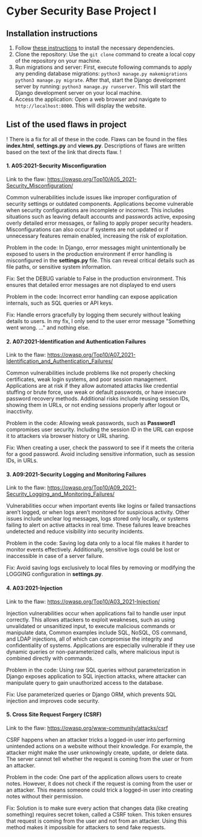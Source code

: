 # Cyber Security Base Project I

## Installation instructions

1. Follow [these instructions](https://cybersecuritybase.mooc.fi/installation-guide) to install the necessary dependencies.
2. Clone the repository: Use the `git clone` command to create a local copy of the repository on your machine.
3. Run migrations and server: First, execute following commands to apply any pending database migrations: `python3 manage.py makemigrations` `python3 manage.py migrate`. After that, start the Django development server by running: `python3 manage.py runserver`. This will start the Django development server on your local machine.
4. Access the application: Open a web browser and navigate to `http://localhost:8000`. This will display the website.

## List of the used flaws in project
! There is a fix for all of these in the code. Flaws can be found in the files **index.html**, **settings.py** and **views.py**. Descriptions of flaws are written based on the text of the link that directs flaw. !

#### 1. A05:2021-Security Misconfiguration

Link to the flaw: https://owasp.org/Top10/A05_2021-Security_Misconfiguration/

Common vulnerabilities include issues like improper configuration of security settings or outdated components. Applications become vulnerable when security configurations are incomplete or incorrect. This includes situations such as leaving default accounts and passwords active, exposing overly detailed error messages, or failing to apply proper security headers. Misconfigurations can also occur if systems are not updated or if unnecessary features remain enabled, increasing the risk of exploitation.

Problem in the code: In Django, error messages might unintentionally be exposed to users in the production environment if error handling is misconfigured in the **settings.py** file. This can reveal critical details such as file paths, or sensitive system information.

Fix: Set the DEBUG variable to False in the production environment. This ensures that detailed error messages are not displayed to end users

Problem in the code: Incorrect error handling can expose application internals, such as SQL queries or API keys. 

Fix: Handle errors gracefully by logging them securely without leaking details to users. In my fix, I only send to the user error message "Something went wrong. ..." and nothing else.

#### 2. A07:2021-Identification and Authentication Failures

Link to the flaw: https://owasp.org/Top10/A07_2021-Identification_and_Authentication_Failures/

Common vulnerabilities include problems like not properly checking certificates, weak login systems, and poor session management. Applications are at risk if they allow automated attacks like credential stuffing or brute force, use weak or default passwords, or have insecure password recovery methods. Additional risks include reusing session IDs, showing them in URLs, or not ending sessions properly after logout or inacctivity.

Problem in the code: Allowing weak passwords, such as **Password1** compromises user security. Including the session ID in the URL can expose it to attackers via browser history or URL sharing.

Fix: When creating a user, check the password to see if it meets the criteria for a good password. Avoid including sensitive information, such as session IDs, in URLs.

#### 3. A09:2021-Security Logging and Monitoring Failures

Link to the flaw: https://owasp.org/Top10/A09_2021-Security_Logging_and_Monitoring_Failures/

Vulnerabilities occur when important events like logins or failed transactions aren’t logged, or when logs aren’t monitored for suspicious activity. Other issues include unclear log messages, logs stored only locally, or systems failing to alert on active attacks in real time. These failures leave breaches undetected and reduce visibility into security incidents.

Problem in the code: Saving log data only to a local file makes it harder to monitor events effectively. Additionally, sensitive logs could be lost or inaccessible in case of a server failure.

Fix: Avoid saving logs exclusively to local files by removing or modifying the LOGGING configuration in **settings.py**.

#### 4. A03:2021-Injection

Link to the flaw: https://owasp.org/Top10/A03_2021-Injection/

Injection vulnerabilities occur when applications fail to handle user input correctly. This allows attackers to exploit weakneses, such as using unvalidated or unsanitized input, to execute malicious commands or manipulate data, Common examples include SQL, NoSQL, OS command, and LDAP injections, all of which can compromise the integrity and confidentiality of systems. Applications are especially vulnerable if they use dynamic queries or non-parameterized calls, where malicious input is combined directly with commands.

Problem in the code: Using raw SQL queries without parameterization in Django exposes application to SQL injection attacks, where attacker can manipulate query to gain unauthorized access to the database.

Fix: Use parameterized queries or Django ORM, which prevents SQL injection and improves code security.

#### 5. Cross Site Request Forgery (CSRF)

Link to the flaw: https://owasp.org/www-community/attacks/csrf

CSRF happens when an attacker tricks a logged-in user into performing unintended actions on a website without their knowledge. For example, the attacker might make the user unknowingly create, update, or delete data. The server cannot tell whether the request is coming from the user or from an attacker.

Problem in the code: One part of the application allows users to create notes. However, it does not check if the request is coming from the user or an attacker. This means someone could trick a logged-in user into creating notes without their permission.

Fix: Solution is to make sure every action that changes data (like creating something) requires secret token, called a CSRF token. This token ensures that request is coming from the user and not from an attacker. Using this method makes it impossible for attackers to send fake requests.